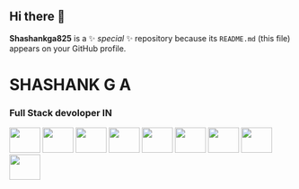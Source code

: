 ## Hi there 👋


**Shashankga825** is a ✨ _special_ ✨ repository because its `README.md` (this file) appears on your GitHub profile.
<h1>SHASHANK G A</h1>
<h3>Full Stack devoloper IN</h3>

<img src="https://logolook.net/wp-content/uploads/2022/11/Java-Logo.png" height=45px; width=55px;></img>  <img src="https://tse4.mm.bing.net/th?id=OIP.nUYOwBlsmc2xTLmGRzBTCQHaHa&pid=Api&P=0&h=180" height=45px; width=55px;></img>   <img src="https://www.stat4decision.com/wp-content/uploads/2022/04/SQL-logo.png" height=45px; width=55px;></img>  <img src="https://blogger.googleusercontent.com/img/b/R29vZ2xl/AVvXsEjt-h5BnuWvoOMEVwD386k6fd-reYDF0VfY-e4SGoKXMb3mGcgEDtejEnmQDbCIHv09BeozLJEqU7y8iGktyob_4tnPQKlJXUT97qmVD7xQRrzoDKcYQTtq-mtgNjDJ_IB0kScGfndVdaD1dDivojIJ3Eia2hS-3Z4UoiV9o7VIFoavplpyfkWRGNnSlds/w447-h447/spring-boot-1_5zDxm9B.webp" height=45px; width=55px;></img>  <img src="https://tse3.mm.bing.net/th?id=OIP.1ff6nSrl70MeEgXn8qIiWgAAAA&pid=Api&P=0&h=180" height=45px; width=55px;></img>  <img src="http://1.bp.blogspot.com/-NGHwBncyA68/UiMm_8b2ZUI/AAAAAAAAAnA/17OGXCKI4zE/s1600/Logo+HTML5.JPG" height=45px; width=55px;></img>  <img src="https://image.pngaaa.com/311/3920311-middle.png" height=45px; width=55px;></img>  <img src="https://brandslogos.com/wp-content/uploads/thumbs/javascript-logo.png" height=45px; width=55px;></img>  <img src="https://tse4.mm.bing.net/th?id=OIP.BaYgoVtaGQU5WUJbK2YUHgAAAA&pid=Api&P=0&h=180" height=45px; width=55px;></img>


<!-- <a href="https://www.linkedin.com/in/shashank-g-a-shashi-a37aa6314/"><img src="https://www.freeiconspng.com/uploads/linkedin-icon-png-transparent-images--pictures--becuo-4.png" height=20px; width=20px;></img></a> 
 -->

